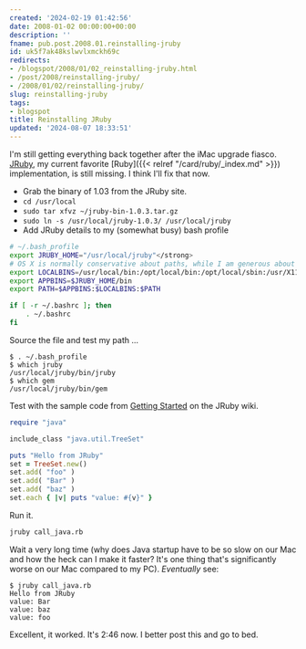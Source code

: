 ```yaml
---
created: '2024-02-19 01:42:56'
date: 2008-01-02 00:00:00+00:00
description: ''
fname: pub.post.2008.01.reinstalling-jruby
id: uk5f7ak48kslwvlxmckh69c
redirects:
- /blogspot/2008/01/02_reinstalling-jruby.html
- /post/2008/reinstalling-jruby/
- /2008/01/02/reinstalling-jruby/
slug: reinstalling-jruby
tags:
- blogspot
title: Reinstalling JRuby
updated: '2024-08-07 18:33:51'
---
```


I'm still getting everything back together after the iMac upgrade fiasco. [JRuby](http://jruby.org), my current favorite [Ruby]({{< relref "/card/ruby/_index.md" >}}) implementation, is still missing. I think I'll fix that now.

<!--more-->

* Grab the binary of 1.03 from the JRuby site.
* `cd /usr/local`
* `sudo tar xfvz ~/jruby-bin-1.0.3.tar.gz`
* `sudo ln -s /usr/local/jruby-1.0.3/ /usr/local/jruby`
* Add JRuby details to my (somewhat busy) bash profile

``` bash
# ~/.bash_profile
export JRUBY_HOME="/usr/local/jruby"</strong>
# OS X is normally conservative about paths, while I am generous about them.
export LOCALBINS=/usr/local/bin:/opt/local/bin:/opt/local/sbin:/usr/X11R6/bin
export APPBINS=$JRUBY_HOME/bin
export PATH=$APPBINS:$LOCALBINS:$PATH

if [ -r ~/.bashrc ]; then
    . ~/.bashrc
fi
```

Source the file and test my path ...

```console
$ . ~/.bash_profile
$ which jruby
/usr/local/jruby/bin/jruby
$ which gem
/usr/local/jruby/bin/gem
```

Test with the sample code from [Getting Started](https://github.com/jruby/jruby/wiki/GettingStarted) on the JRuby wiki.

``` ruby
require "java"

include_class "java.util.TreeSet"

puts "Hello from JRuby"
set = TreeSet.new()
set.add( "foo" )
set.add( "Bar" )
set.add( "baz" )
set.each { |v| puts "value: #{v}" }
```

Run it.

```bash
jruby call_java.rb
```

Wait a very long time (why does Java startup have to be so slow on our Mac and how the heck can I make it faster? It's one thing that's significantly worse on our Mac compared to my PC). *Eventually* see:

```console
$ jruby call_java.rb
Hello from JRuby
value: Bar
value: baz
value: foo
```

Excellent, it worked. It's 2:46 now. I better post this and go to bed.